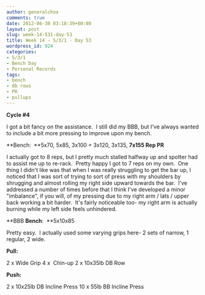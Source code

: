 ```yaml
---
author: generalchoa
comments: true
date: 2012-06-30 03:18:39+00:00
layout: post
slug: week-14-531-day-53
title: Week 14 - 5/3/1 - Day 53
wordpress_id: 924
categories:
- 5/3/1
- Bench Day
- Personal Records
tags:
- bench
- db rows
- PR
- pullups
---
```


**Cycle #4**

I got a bit fancy on the assistance.  I still did my BBB, but I've always wanted to include a bit more pressing to improve upon my bench.

**Bench:  **5x70, 5x85, 3x100 + 3x120, 3x135, **7x155 Rep PR**

I actually got to 8 reps, but I pretty much stalled halfway up and spotter had to assist me up to re-rack.  Pretty happy I got to 7 reps on my own.  One thing I didn't like was that when I was really struggling to get the bar up, I noticed that I was sort of trying to sort of press with my shoulders by shrugging and almost rolling my right side upward towards the bar.  I've addressed a number of times before that I think I've developed a minor "imbalance", if you will, of my pressing due to my right arm / lats / upper back working a bit harder.  It's fairly noticeable too- my right arm is actually burning while my left side feels unhindered.

**BBB **Bench**:  **5x10x85

Pretty easy.  I actually used some varying grips here- 2 sets of narrow, 1 regular, 2 wide.

**Pull:**

2 x Wide Grip
4 x  Chin-up
2 x 10x35lb DB Row

**Push:**

2 x 10x25lb DB Incline Press
10 x 55lb BB Incline Press
